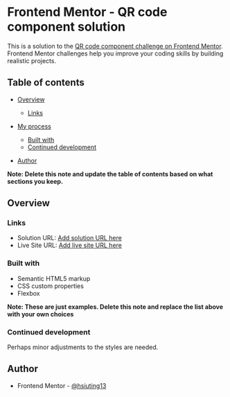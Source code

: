 # Frontend Mentor - QR code component solution

This is a solution to the [QR code component challenge on Frontend Mentor](https://www.frontendmentor.io/challenges/qr-code-component-iux_sIO_H). Frontend Mentor challenges help you improve your coding skills by building realistic projects.

## Table of contents

- [Overview](#overview)

  - [Links](#links)

- [My process](#my-process)

  - [Built with](#built-with)
  - [Continued development](#continued-development)

- [Author](#author)

**Note: Delete this note and update the table of contents based on what sections you keep.**

## Overview

### Links

- Solution URL: [Add solution URL here](https://hsiuting13.github.io/qr-code-component/)
- Live Site URL: [Add live site URL here](https://hsiuting13.github.io/qr-code-component/)

### Built with

- Semantic HTML5 markup
- CSS custom properties
- Flexbox

**Note: These are just examples. Delete this note and replace the list above with your own choices**

### Continued development

Perhaps minor adjustments to the styles are needed.

## Author

- Frontend Mentor - [@hsiuting13](https://www.frontendmentor.io/profile/hsiuting13)
